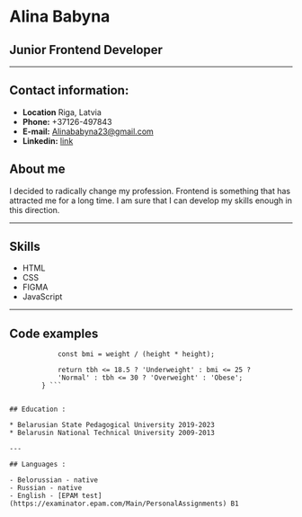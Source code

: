 # Alina Babyna

## Junior Frontend Developer

---

## Contact information:
- **Location** Riga, Latvia
- **Phone:** +37126-497843
- **E-mail:** Alinababyna23@gmail.com
- **Linkedin:** [link]

[link]: http://www.linkedin.com/in/alina-babyna-240ba8279 

## About me
I decided to radically change my profession. Frontend is something that has attracted me for a long time. I am sure that I can develop my skills enough in this direction.

---

## Skills
- HTML
- CSS
- FIGMA
- JavaScript

---
## Code examples
``` function tbh(weight, height) {
            const bmi = weight / (height * height);    
            
            return tbh <= 18.5 ? 'Underweight' : bmi <= 25 ?    
            'Normal' : tbh <= 30 ? 'Overweight' : 'Obese';    
        } ```


## Education :

* Belarusian State Pedagogical University 2019-2023
* Belarusin National Technical University 2009-2013

---

## Languages :

- Belorussian - native
- Russian - native
- English - [EPAM test](https://examinator.epam.com/Main/PersonalAssignments) B1
